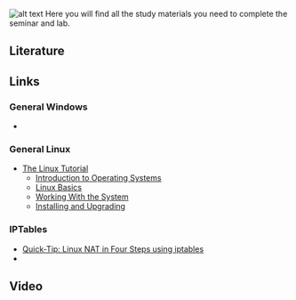 ![alt text](http://bearpm.com/wp-content/uploads/2013/07/work-in-progress.png "Work in progress")
Here you will find all the study materials you need to complete the seminar and lab.

## Literature

## Links   
### General Windows
*
### General Linux
* [The Linux Tutorial](http://www.linux-tutorial.info/)
    - [Introduction to Operating Systems](http://www.linux-tutorial.info/modules.php?name=MContent&pageid=1)
    - [Linux Basics](http://www.linux-tutorial.info/modules.php?name=MContent&pageid=7)
    - [Working With the System](http://www.linux-tutorial.info/modules.php?name=MContent&pageid=49)
    - [Installing and Upgrading](http://www.linux-tutorial.info/modules.php?name=MContent&pageid=200)

### IPTables
* [Quick-Tip: Linux NAT in Four Steps using iptables](http://www.revsys.com/writings/quicktips/nat.html)
* 

## Video